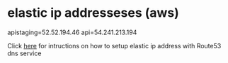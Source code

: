 # elastic ip addresseses (aws)
apistaging=52.52.194.46
api=54.241.213.194

Click [here](https://docs.aws.amazon.com/Route53/latest/DeveloperGuide/routing-to-ec2-instance.html)
for intructions on how to setup elastic ip address with Route53 dns service 
